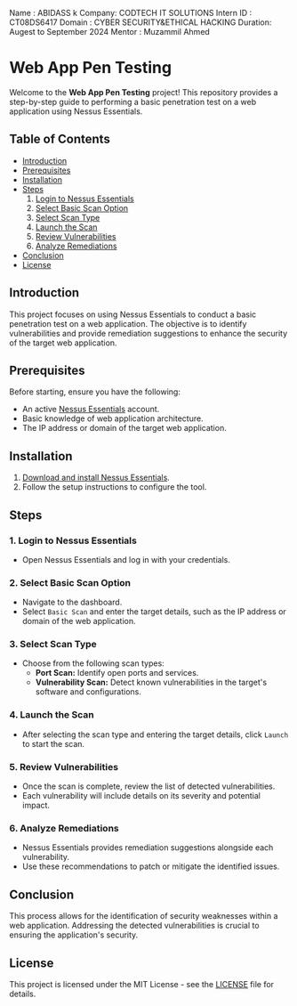 Name : ABIDASS k 
Company: CODTECH IT SOLUTIONS 
Intern ID : CT08DS6417 
Domain : CYBER SECURITY&ETHICAL HACKING 
Duration: Augest to September 2024 
Mentor : Muzammil Ahmed


# Web App Pen Testing

Welcome to the **Web App Pen Testing** project! This repository provides a step-by-step guide to performing a basic penetration test on a web application using Nessus Essentials.

## Table of Contents
- [Introduction](#introduction)
- [Prerequisites](#prerequisites)
- [Installation](#installation)
- [Steps](#steps)
  1. [Login to Nessus Essentials](#1-login-to-nessus-essentials)
  2. [Select Basic Scan Option](#2-select-basic-scan-option)
  3. [Select Scan Type](#3-select-scan-type)
  4. [Launch the Scan](#4-launch-the-scan)
  5. [Review Vulnerabilities](#5-review-vulnerabilities)
  6. [Analyze Remediations](#6-analyze-remediations)
- [Conclusion](#conclusion)
- [License](#license)

## Introduction

This project focuses on using Nessus Essentials to conduct a basic penetration test on a web application. The objective is to identify vulnerabilities and provide remediation suggestions to enhance the security of the target web application.

## Prerequisites

Before starting, ensure you have the following:

- An active [Nessus Essentials](https://www.tenable.com/products/nessus/nessus-essentials) account.
- Basic knowledge of web application architecture.
- The IP address or domain of the target web application.

## Installation

1. [Download and install Nessus Essentials](https://www.tenable.com/products/nessus/nessus-essentials).
2. Follow the setup instructions to configure the tool.

## Steps

### 1. Login to Nessus Essentials

- Open Nessus Essentials and log in with your credentials.

### 2. Select Basic Scan Option

- Navigate to the dashboard.
- Select `Basic Scan` and enter the target details, such as the IP address or domain of the web application.

### 3. Select Scan Type

- Choose from the following scan types:
  - **Port Scan:** Identify open ports and services.
  - **Vulnerability Scan:** Detect known vulnerabilities in the target's software and configurations.

### 4. Launch the Scan

- After selecting the scan type and entering the target details, click `Launch` to start the scan.

### 5. Review Vulnerabilities

- Once the scan is complete, review the list of detected vulnerabilities.
- Each vulnerability will include details on its severity and potential impact.

### 6. Analyze Remediations

- Nessus Essentials provides remediation suggestions alongside each vulnerability.
- Use these recommendations to patch or mitigate the identified issues.

## Conclusion

This process allows for the identification of security weaknesses within a web application. Addressing the detected vulnerabilities is crucial to ensuring the application's security.

## License

This project is licensed under the MIT License - see the [LICENSE](LICENSE) file for details.
